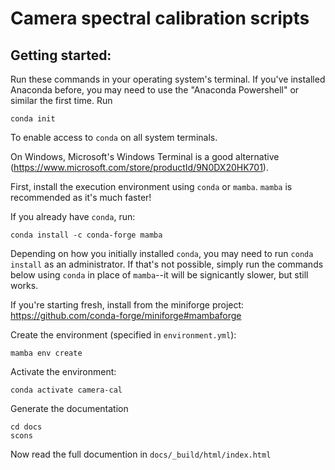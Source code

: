 
# Camera spectral calibration scripts

## Getting started:

Run these commands in your operating system's terminal.
If you've installed Anaconda before, you may need to use the "Anaconda Powershell" or similar the first time. Run
```
conda init
```
To enable access to `conda` on all system terminals.

On Windows, Microsoft's Windows Terminal is a good alternative (https://www.microsoft.com/store/productId/9N0DX20HK701).

First, install the execution environment using `conda` or `mamba`.
`mamba` is recommended as it's much faster!

If you already have `conda`, run:

```
conda install -c conda-forge mamba
```
Depending on how you initially installed `conda`, you may need to run `conda install` as an administrator. If that's not possible, simply run the commands below using `conda` in place of `mamba`--it will be signicantly slower, but still works.

If you're starting fresh, install from the miniforge project: https://github.com/conda-forge/miniforge#mambaforge

Create the environment (specified in `environment.yml`):

```
mamba env create
```

Activate the environment:

```
conda activate camera-cal
```

Generate the documentation
```
cd docs
scons
```

Now read the full documention in `docs/_build/html/index.html`

